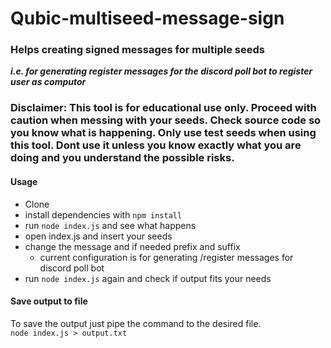 # Qubic-multiseed-message-sign
### Helps creating signed messages for multiple seeds
***i.e. for generating register messages for the discord poll bot to register user as computor***

### Disclaimer: This tool is for educational use only. Proceed with caution when messing with your seeds. Check source code so you know what is happening. Only use test seeds when using this tool. Dont use it unless you know exactly what you are doing and you understand the possible risks.

#### Usage
- Clone
- install dependencies with `npm install`
- run `node index.js` and see what happens
- open index.js and insert your seeds 
- change the message and if needed prefix and suffix
  - current configuration is for generating /register messages for discord poll bot
- run `node index.js` again and check if output fits your needs

#### Save output to file
To save the output just pipe the command to the desired file.  
`node index.js > output.txt`
